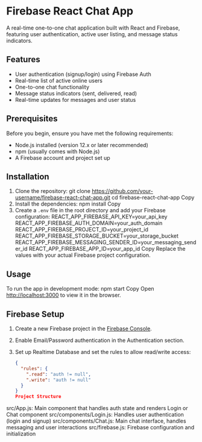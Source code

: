 # Firebase React Chat App

A real-time one-to-one chat application built with React and Firebase, featuring user authentication, active user listing, and message status indicators.

## Features

- User authentication (signup/login) using Firebase Auth
- Real-time list of active online users
- One-to-one chat functionality
- Message status indicators (sent, delivered, read)
- Real-time updates for messages and user status

## Prerequisites

Before you begin, ensure you have met the following requirements:

- Node.js installed (version 12.x or later recommended)
- npm (usually comes with Node.js)
- A Firebase account and project set up

## Installation

1. Clone the repository:
   git clone https://github.com/your-username/firebase-react-chat-app.git
   cd firebase-react-chat-app
   Copy
2. Install the dependencies:
   npm install
   Copy
3. Create a `.env` file in the root directory and add your Firebase configuration:
   REACT_APP_FIREBASE_API_KEY=your_api_key
   REACT_APP_FIREBASE_AUTH_DOMAIN=your_auth_domain
   REACT_APP_FIREBASE_PROJECT_ID=your_project_id
   REACT_APP_FIREBASE_STORAGE_BUCKET=your_storage_bucket
   REACT_APP_FIREBASE_MESSAGING_SENDER_ID=your_messaging_sender_id
   REACT_APP_FIREBASE_APP_ID=your_app_id
   Copy
   Replace the values with your actual Firebase project configuration.

## Usage

To run the app in development mode:
npm start
Copy
Open [http://localhost:3000](http://localhost:3000) to view it in the browser.

## Firebase Setup

1. Create a new Firebase project in the [Firebase Console](https://console.firebase.google.com/).
2. Enable Email/Password authentication in the Authentication section.
3. Set up Realtime Database and set the rules to allow read/write access:

   ```json
   {
     "rules": {
       ".read": "auth != null",
       ".write": "auth != null"
     }
   }
   Project Structure
   ```

src/App.js: Main component that handles auth state and renders Login or Chat component
src/components/Login.js: Handles user authentication (login and signup)
src/components/Chat.js: Main chat interface, handles messaging and user interactions
src/firebase.js: Firebase configuration and initialization
